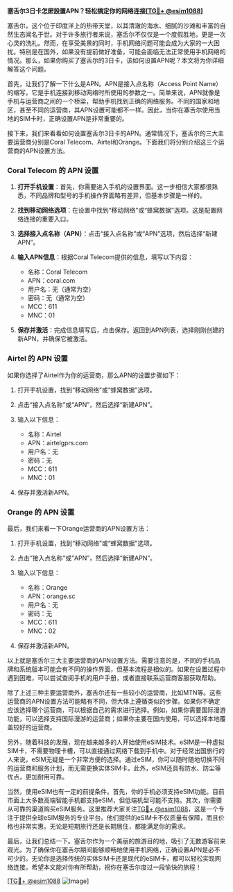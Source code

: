 **塞舌尔3日卡怎麽設置APN？轻松搞定你的网络连接[[TG💪+ @esim1088](https://t.me/s/esim1088)]**

塞舌尔，这个位于印度洋上的热带天堂，以其清澈的海水、细腻的沙滩和丰富的自然生态闻名于世。对于许多旅行者来说，塞舌尔不仅仅是一个度假胜地，更是一次心灵的洗礼。然而，在享受美景的同时，手机网络问题可能会成为大家的一大困扰。特别是在国外，如果没有提前做好准备，可能会面临无法正常使用手机网络的情况。那么，如果你购买了塞舌尔的3日卡，该如何设置APN呢？本文将为你详细解答这个问题。

首先，让我们了解一下什么是APN。APN是接入点名称（Access Point Name）的缩写，它是手机连接到移动网络时所使用的参数之一。简单来说，APN就像是手机与运营商之间的一个桥梁，帮助手机找到正确的网络服务。不同的国家和地区，甚至不同的运营商，其APN设置可能都不一样。因此，当你在塞舌尔使用当地的SIM卡时，正确设置APN是非常重要的。

接下来，我们来看看如何设置塞舌尔3日卡的APN。通常情况下，塞舌尔的三大主要运营商分别是Coral Telecom、Airtel和Orange。下面我们将分别介绍这三个运营商的APN设置方法。

### Coral Telecom 的 APN 设置

1. **打开手机设置**：首先，你需要进入手机的设置界面。这一步相信大家都很熟悉，不同品牌和型号的手机操作界面略有差异，但基本步骤是一样的。
   
2. **找到移动网络选项**：在设置中找到“移动网络”或“蜂窝数据”选项。这是配置网络连接的重要入口。

3. **选择接入点名称（APN）**：点击“接入点名称”或“APN”选项，然后选择“新建APN”。

4. **输入APN信息**：根据Coral Telecom提供的信息，填写以下内容：
   - 名称：Coral Telecom
   - APN：coral.com
   - 用户名：无（通常为空）
   - 密码：无（通常为空）
   - MCC：611
   - MNC：01

5. **保存并激活**：完成信息填写后，点击保存。返回到APN列表，选择刚刚创建的新APN，并确保它被激活。

### Airtel 的 APN 设置

如果你选择了Airtel作为你的运营商，那么APN的设置步骤如下：

1. 打开手机设置，找到“移动网络”或“蜂窝数据”选项。

2. 点击“接入点名称”或“APN”，然后选择“新建APN”。

3. 输入以下信息：
   - 名称：Airtel
   - APN：airtelgprs.com
   - 用户名：无
   - 密码：无
   - MCC：611
   - MNC：01

4. 保存并激活新APN。

### Orange 的 APN 设置

最后，我们来看一下Orange运营商的APN设置方法：

1. 打开手机设置，找到“移动网络”或“蜂窝数据”选项。

2. 点击“接入点名称”或“APN”，然后选择“新建APN”。

3. 输入以下信息：
   - 名称：Orange
   - APN：orange.sc
   - 用户名：无
   - 密码：无
   - MCC：611
   - MNC：02

4. 保存并激活新APN。

以上就是塞舌尔三大主要运营商的APN设置方法。需要注意的是，不同的手机品牌和系统版本可能会有不同的操作界面，但基本流程是相似的。如果在设置过程中遇到困难，可以尝试查阅手机的用户手册，或者直接联系运营商客服获取帮助。

除了上述三种主要运营商外，塞舌尔还有一些较小的运营商，比如MTN等。这些运营商的APN设置方法可能略有不同，但大体上遵循类似的步骤。如果你不确定应该选择哪个运营商，可以根据自己的需求进行选择。例如，如果你需要国际漫游功能，可以选择支持国际漫游的运营商；如果你主要在国内使用，可以选择本地覆盖较好的运营商。

另外，随着科技的发展，现在越来越多的人开始使用eSIM技术。eSIM是一种虚拟SIM卡，不需要物理卡槽，可以直接通过网络下载到手机中。对于经常出国旅行的人来说，eSIM无疑是一个非常方便的选择。通过eSIM，你可以随时随地切换不同的运营商和服务计划，而无需更换实体SIM卡。此外，eSIM还具有防水、防尘等优点，更加耐用可靠。

当然，使用eSIM也有一定的前提条件。首先，你的手机必须支持eSIM功能。目前市面上大多数高端智能手机都支持eSIM，但低端机型可能不支持。其次，你需要从可靠的渠道购买eSIM服务。这里推荐大家关注[TG💪+ @esim1088](https://t.me/s/esim1088)，这是一个专注于提供全球eSIM服务的专业平台。他们提供的eSIM卡不仅质量有保障，而且价格也非常实惠。无论是短期旅行还是长期居住，都能满足你的需求。

最后，让我们总结一下。塞舌尔作为一个美丽的旅游目的地，吸引了无数游客前来观光。为了确保你在塞舌尔期间能够顺畅地使用手机网络，正确设置APN是必不可少的。无论你是选择传统的实体SIM卡还是现代的eSIM卡，都可以轻松实现网络连接。希望本文能对你有所帮助，祝你在塞舌尔度过一段愉快的旅程！

[[TG💪+ @esim1088](https://t.me/s/esim1088) ![Image](https://i.postimg.cc/4NQfJmqS/Snipaste-2025-05-13-00-14-12.png)]